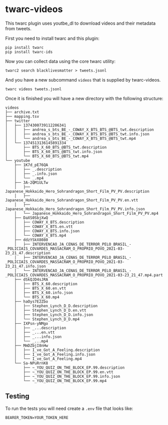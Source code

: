 # twarc-videos

This twarc plugin uses youtbe_dl to download videos and their metadata from
tweets.

First you need to install twarc and this plugin:

    pip install twarc
    pip install twarc-ids

Now you can collect data using the core twarc utility:

    twarc2 search blacklivesmatter > tweets.jsonl

And you have a new subcommand `videos` that is supplied by twarc-videos.

    twarc videos tweets.jsonl

Once it is finished you will have a new directory with the following structure:

```
videos
├── archive.txt
├── mapping.tsv
├── twitter
│   ├── 1374300739112206341
│   │   ├── andrea_s_bts_BE_-_COWAY_X_BTS_BTS_@BTS_twt.description
│   │   ├── andrea_s_bts_BE_-_COWAY_X_BTS_BTS_@BTS_twt.info.json
│   │   └── andrea_s_bts_BE_-_COWAY_X_BTS_BTS_@BTS_twt.mp4
│   └── 1374513136145891334
│       ├── BTS_X_60_BTS_@BTS_twt.description
│       ├── BTS_X_60_BTS_@BTS_twt.info.json
│       └── BTS_X_60_BTS_@BTS_twt.mp4
└── youtube
    ├── 1K7d_pE76QA
    │   ├── _.description
    │   ├── _.info.json
    │   └── _.mp4
    ├── 3A-2QM1ULTw
    │   ├── Japanese_Hokkaido_Hero_Sohrandragon_Short_Film_PV_PV.description
    │   ├── Japanese_Hokkaido_Hero_Sohrandragon_Short_Film_PV_PV.en.vtt
    │   ├── Japanese_Hokkaido_Hero_Sohrandragon_Short_Film_PV_PV.info.json
    │   └── Japanese_Hokkaido_Hero_Sohrandragon_Short_Film_PV_PV.mp4
    ├── DaXS0SbjXwQ
    │   ├── COWAY_X_BTS.description
    │   ├── COWAY_X_BTS.en.vtt
    │   ├── COWAY_X_BTS.info.json
    │   └── COWAY_X_BTS.mp4
    ├── ddzYSkX8080
    │   ├── INTERVENCAO_JA_CENAS_DE_TERROR_PELO_BRASIL_-_POLICIAIS_COVARDES_MASSACRAM_O_PROPRIO_POVO_2021-03-23_21_47.description
    │   ├── INTERVENCAO_JA_CENAS_DE_TERROR_PELO_BRASIL_-_POLICIAIS_COVARDES_MASSACRAM_O_PROPRIO_POVO_2021-03-23_21_47.info.json
    │   └── INTERVENCAO_JA_CENAS_DE_TERROR_PELO_BRASIL_-_POLICIAIS_COVARDES_MASSACRAM_O_PROPRIO_POVO_2021-03-23_21_47.mp4.part
    ├── dSkQJD4sJRA
    │   ├── BTS_X_60.description
    │   ├── BTS_X_60.en.vtt
    │   ├── BTS_X_60.info.json
    │   └── BTS_X_60.mp4
    ├── haOys7E2Zbo
    │   ├── Stephen_Lynch_D_D.description
    │   ├── Stephen_Lynch_D_D.en.vtt
    │   ├── Stephen_Lynch_D_D.info.json
    │   └── Stephen_Lynch_D_D.mp4
    ├── IXPsn-yNMgo
    │   ├── _...description
    │   ├── _...en.vtt
    │   ├── _...info.json
    │   └── _...mp4
    ├── MmDZbjI8nHw
    │   ├── I_ve_Got_A_Feeling.description
    │   ├── I_ve_Got_A_Feeling.info.json
    │   └── I_ve_Got_A_Feeling.mp4
    └── Sa-NPuRrnK8
        ├── ~_YOU_QUIZ_ON_THE_BLOCK_EP.99.description
        ├── ~_YOU_QUIZ_ON_THE_BLOCK_EP.99.en.vtt
        ├── ~_YOU_QUIZ_ON_THE_BLOCK_EP.99.info.json
        └── ~_YOU_QUIZ_ON_THE_BLOCK_EP.99.mp4
```

## Testing

To run the tests you will need create a `.env` file that looks like:

    BEARER_TOKEN=YOUR_TOKEN_HERE

[click-plugins]: https://pypi.org/project/click-plugins/
[pytest]: https://pypi.org/project/pytest/ 
[test_twarc_ids.py]: https://github.com/DocNow/twarc-ids/blob/main/test_twarc_ids.py
[entry_points magic]: https://github.com/DocNow/twarc-ids/blob/main/setup.py#L20-L22
[twarc]: https://github.com/docnow/twarc
